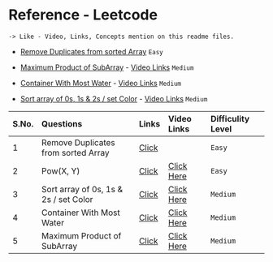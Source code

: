 # Reference - Leetcode
```
-> Like - Video, Links, Concepts mention on this readme files.
```
- [Remove Duplicates from sorted Array](https://leetcode.com/problems/remove-duplicates-from-sorted-array/submissions/1504830227/) `Easy`

- [Maximum Product of SubArray](https://github.com/Jaykant-yadav/Data-Structure-Algorithm/blob/main/Leetcode/maxProductSubArray.java) - [Video Links](https://www.youtube.com/watch?v=hnswaLJvr6g) `Medium`

- [Container With Most Water](https://leetcode.com/problems/container-with-most-water/description/) - [Video Links](https://www.youtube.com/watch?v=EbkMABpP52U&list=PLfqMhTWNBTe137I_EPQd34TsgV6IO55pt&index=15) `Medium`


- [Sort array of 0s, 1s & 2s / set Color](https://leetcode.com/problems/sort-colors/description/) - [Video Links](https://www.youtube.com/watch?v=J48aGjfjYTI&list=PLfqMhTWNBTe137I_EPQd34TsgV6IO55pt&index=25) `Medium`

|S.No.| Questions| Links         | Video Links                       |Difficulity Level |
|:--| :--------     | :-------      | :-------------------------------- | :--------------  |
|1| Remove Duplicates from sorted Array | [Click](https://leetcode.com/problems/remove-duplicates-from-sorted-array/submissions/1504830227/)| | `Easy`
|2| Pow(X, Y)          | [Click](https://leetcode.com/problems/powx-n/description/)      | [Click Here](https://leetcode.com/problems/powx-n/description/)| `Easy`           | 
|3| Sort array of 0s, 1s & 2s / set Color          | [Click](https://leetcode.com/problems/sort-colors/description/)      | [Click Here](https://www.youtube.com/watch?v=J48aGjfjYTI&list=PLfqMhTWNBTe137I_EPQd34TsgV6IO55pt&index=25)| `Medium`           | 
|4| Container With Most Water | [Click](https://leetcode.com/problems/container-with-most-water/description/) | [Click Here](https://www.youtube.com/watch?v=EbkMABpP52U&list=PLfqMhTWNBTe137I_EPQd34TsgV6IO55pt&index=15) | `Medium`         |
|5| Maximum Product of SubArray | [Click](https://github.com/Jaykant-yadav/Data-Structure-Algorithm/blob/main/Leetcode/maxProductSubArray.java) | [Click Here](https://www.youtube.com/watch?v=hnswaLJvr6g) |`Medium`    |
         